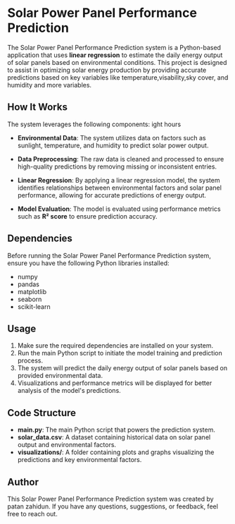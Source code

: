 
# Solar Power Panel Performance Prediction

The Solar Power Panel Performance Prediction system is a Python-based application that uses **linear regression** to estimate the daily energy output of solar panels based on environmental conditions. This project is designed to assist in optimizing solar energy production by providing accurate predictions based on key variables like temperature,visability,sky cover, and humidity and more variables.

## How It Works
The system leverages the following components:
ight hours
- **Environmental Data**: The system utilizes data on factors such as sunlight, temperature, and humidity to predict solar power output.

- **Data Preprocessing**: The raw data is cleaned and processed to ensure high-quality predictions by removing missing or inconsistent entries.

- **Linear Regression**: By applying a linear regression model, the system identifies relationships between environmental factors and solar panel performance, allowing for accurate predictions of energy output.

- **Model Evaluation**: The model is evaluated using performance metrics such as **R² score** to ensure prediction accuracy.

## Dependencies
Before running the Solar Power Panel Performance Prediction system, ensure you have the following Python libraries installed:

- numpy
- pandas
- matplotlib
- seaborn
- scikit-learn

## Usage
1. Make sure the required dependencies are installed on your system.
2. Run the main Python script to initiate the model training and prediction process.
3. The system will predict the daily energy output of solar panels based on provided environmental data.
4. Visualizations and performance metrics will be displayed for better analysis of the model's predictions.

## Code Structure
- **main.py**: The main Python script that powers the prediction system.
- **solar_data.csv**: A dataset containing historical data on solar panel output and environmental factors.
- **visualizations/**: A folder containing plots and graphs visualizing the predictions and key environmental factors.

## Author
This Solar Power Panel Performance Prediction system was created by patan zahidun. If you have any questions, suggestions, or feedback, feel free to reach out.
